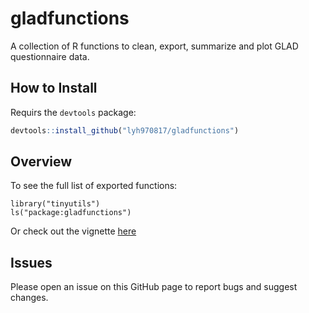 # gladfunctions

A collection of R functions to clean, export, summarize and plot GLAD questionnaire data.


## How to Install

Requirs the `devtools` package:

```r
devtools::install_github("lyh970817/gladfunctions")
```

## Overview

To see the full list of exported functions:

```{r}
library("tinyutils")
ls("package:gladfunctions")
```

Or check out the vignette [here](https://htmlpreview.github.io/?https://github.com/lyh970817/gladfunctions/blob/master/vignettes/gladfunctions_vignette.html)

## Issues

Please open an issue on this GitHub page to report bugs and suggest changes.

